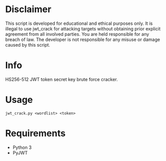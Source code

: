 # Disclaimer

This script is developed for educational and ethical purposes only. It is illegal to use jwt_crack for attacking targets without obtaining prior explicit agreement from all involved parties. You are held responsible for any breach of law. The developer is not responsible for any misuse or damage caused by this script.

# Info

HS256-512 JWT token secret key brute force cracker.

# Usage

<code>jwt_crack.py &lt;wordlist&gt; &lt;token&gt;</code>

# Requirements

<ul>
  <li>Python 3</li>
  <li>PyJWT</li>
</ul>

